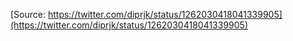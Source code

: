 [Source: https://twitter.com/diprjk/status/1262030418041339905](https://twitter.com/diprjk/status/1262030418041339905)